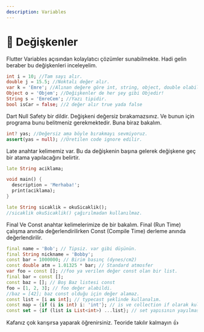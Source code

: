 ```yaml
---
description: Variables
---
```


# 👾 Değişkenler

Flutter Variables açısından kolaylatıcı çözümler sunabilmekte. Hadi gelin beraber bu değişkenleri inceleyelim.

```dart
int i = 10; //Tam sayı alır.
double j = 15.5; //Noktalı değer alır.
var k = 'Emre'; //Alınan değere göre int, string, object, double olabilir.
Object o = 'Objem'; //Değişkenler de her şey gibi Objedir!
String s = 'EmreCem'; //Yazı tipidir.
bool isCar = false; //2 değer alır true yada false
```

Dart Null Safety bir dildir. Değişkeni değersiz bırakamazsınız. Ve bunun için programa bunu belitmeniz gerekmektedir. Buna biraz bakalım.

```dart
int? yas; //Değersiz ama böyle bırakmayı sevmiyoruz.
assert(yas = null); //Üretilen code ignore edilir.
```

Late anahtar kelimemiz var. Bu da değişkenin başına gelerek değişkene geç bir atama yapılacağını belirtir.

```dart
late String aciklama;

void main() {
  description = 'Merhaba!';
  print(aciklama);
}

late String sicaklik = okuSicaklik();
//sicaklik okuSicaklik() çağırılmadan kullanılmaz.
```

Final Ve Const anahtar kelimelerimize de bir bakalım. Final (Run Time) çalışma anında değerlendirilirken Const (Compile Time) derleme anında değerlendirilir.

```dart
final name = 'Bob'; // Tipsiz. var gibi düşünün.
final String nickname = 'Bobby';
const bar = 1000000; // Birim basınç (dynes/cm2)
const double atm = 1.01325 * bar; // Standard atmosfer
var foo = const []; //foo ya verilen değer const olan bir list.
final bar = const [];
const baz = []; // Boş Baz listesi const
foo = [1, 2, 3]; // foo değer alabildi.
//baz = [42]; baz const olduğu için değer alamaz.
const list = [i as int]; // typecast şeklinde kullanalım.
const map = {if (i is int) i: 'int'}; // is ve collection if olarak kullanımı
const set = {if (list is List<int>) ...list}; // set yapısının yayılması
```

Kafanız çok karışırsa yaparak öğrenirsiniz. Teoride takılır kalmayın :thumbsup:
